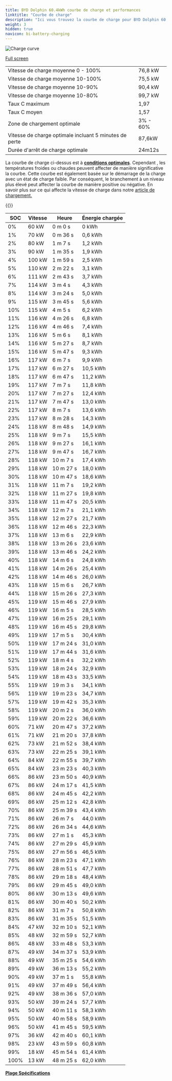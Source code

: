 ```yaml
---
title: BYD Dolphin 60.4kWh courbe de charge et performances
linktitle: "Courbe de charge"
description: "Ici vous trouvez la courbe de charge pour BYD Dolphin 60.4kWh."
weight: 3
hidden: true
navicon: bi-battery-charging
---
```

<!-- markdownlint-disable MD033 -->
<img src="/images/models/byd/dolphin/dolphin_60.4kwh/chargingcurve.svg" alt="Charge curve" class="img-fluid">

[Full screen](/images/models/byd/dolphin/dolphin_60.4kwh/chargingcurve.svg)


<table class="table table-striped border">
<tbody>
<tr>
<td>Vitesse de charge moyenne 0 - 100%</td><td>76,8 kW</td>
</tr>
<tr>
<td>Vitesse de charge moyenne 10-100%</td><td>75,5 kW</td>
</tr>
<tr>
<td>Vitesse de charge moyenne 10-90%</td><td>90,4 kW</td>
</tr>
<tr>
<td>Vitesse de charge moyenne 10-80%</td><td>99,7 kW</td>
</tr>
<tr>
<td>Taux C maximum</td><td>1,97</td>
</tr>
<tr>
<td>Taux C moyen</td><td>1,57</td>
</tr>
<tr>
<td>Zone de chargement optimale</td><td>3% - 60%</td>
</tr>
<tr>
<td>Vitesse de charge optimale incluant 5 minutes de perte</td><td>87,6kW</td>
</tr>
<tr>
<td>Durée d'arrêt de charge optimale</td><td>24m12s</td>
</tr>
</tbody>
</table>


La courbe de charge ci-dessus est à **[conditions optimales](../../../../../technology/battery/charging/#temperature)**. Cependant , les températures froides ou chaudes peuvent affecter de manière significative la courbe. Cette courbe est également basée sur le démarrage de la charge avec un état de charge faible. Par conséquent, le branchement à un niveau plus élevé peut affecter la courbe de manière positive ou négative. En savoir plus sur ce qui affecte la vitesse de charge dans notre [article de chargement.](../../../../../technology/battery/charging/)


{{<evkxdisplayaddarticle />}}
<table class="table table-striped border">
<thead>
<tr><th>SOC</th><th>Vitesse</th><th>Heure</th><th>Énergie chargée</th></tr>
</thead>
<tbody>
<tr>
<td>0%</td><td>60 kW</td><td> 0 m 0 s </td><td>0 kWh </td>
</tr>
<tr>
<td>1%</td><td>70 kW</td><td> 0 m 36 s </td><td>0,6 kWh </td>
</tr>
<tr>
<td>2%</td><td>80 kW</td><td> 1 m 7 s </td><td>1,2 kWh </td>
</tr>
<tr>
<td>3%</td><td>90 kW</td><td> 1 m 35 s </td><td>1,9 kWh </td>
</tr>
<tr>
<td>4%</td><td>100 kW</td><td> 1 m 59 s </td><td>2,5 kWh </td>
</tr>
<tr>
<td>5%</td><td>110 kW</td><td> 2 m 22 s </td><td>3,1 kWh </td>
</tr>
<tr>
<td>6%</td><td>111 kW</td><td> 2 m 43 s </td><td>3,7 kWh </td>
</tr>
<tr>
<td>7%</td><td>114 kW</td><td> 3 m 4 s </td><td>4,3 kWh </td>
</tr>
<tr>
<td>8%</td><td>114 kW</td><td> 3 m 24 s </td><td>5,0 kWh </td>
</tr>
<tr>
<td>9%</td><td>115 kW</td><td> 3 m 45 s </td><td>5,6 kWh </td>
</tr>
<tr>
<td>10%</td><td>115 kW</td><td> 4 m 5 s </td><td>6,2 kWh </td>
</tr>
<tr>
<td>11%</td><td>116 kW</td><td> 4 m 26 s </td><td>6,8 kWh </td>
</tr>
<tr>
<td>12%</td><td>116 kW</td><td> 4 m 46 s </td><td>7,4 kWh </td>
</tr>
<tr>
<td>13%</td><td>116 kW</td><td> 5 m 6 s </td><td>8,1 kWh </td>
</tr>
<tr>
<td>14%</td><td>116 kW</td><td> 5 m 27 s </td><td>8,7 kWh </td>
</tr>
<tr>
<td>15%</td><td>116 kW</td><td> 5 m 47 s </td><td>9,3 kWh </td>
</tr>
<tr>
<td>16%</td><td>117 kW</td><td> 6 m 7 s </td><td>9,9 kWh </td>
</tr>
<tr>
<td>17%</td><td>117 kW</td><td> 6 m 27 s </td><td>10,5 kWh </td>
</tr>
<tr>
<td>18%</td><td>117 kW</td><td> 6 m 47 s </td><td>11,2 kWh </td>
</tr>
<tr>
<td>19%</td><td>117 kW</td><td> 7 m 7 s </td><td>11,8 kWh </td>
</tr>
<tr>
<td>20%</td><td>117 kW</td><td> 7 m 27 s </td><td>12,4 kWh </td>
</tr>
<tr>
<td>21%</td><td>117 kW</td><td> 7 m 47 s </td><td>13,0 kWh </td>
</tr>
<tr>
<td>22%</td><td>117 kW</td><td> 8 m 7 s </td><td>13,6 kWh </td>
</tr>
<tr>
<td>23%</td><td>117 kW</td><td> 8 m 28 s </td><td>14,3 kWh </td>
</tr>
<tr>
<td>24%</td><td>118 kW</td><td> 8 m 48 s </td><td>14,9 kWh </td>
</tr>
<tr>
<td>25%</td><td>118 kW</td><td> 9 m 7 s </td><td>15,5 kWh </td>
</tr>
<tr>
<td>26%</td><td>118 kW</td><td> 9 m 27 s </td><td>16,1 kWh </td>
</tr>
<tr>
<td>27%</td><td>118 kW</td><td> 9 m 47 s </td><td>16,7 kWh </td>
</tr>
<tr>
<td>28%</td><td>118 kW</td><td> 10 m 7 s </td><td>17,4 kWh </td>
</tr>
<tr>
<td>29%</td><td>118 kW</td><td> 10 m 27 s </td><td>18,0 kWh </td>
</tr>
<tr>
<td>30%</td><td>118 kW</td><td> 10 m 47 s </td><td>18,6 kWh </td>
</tr>
<tr>
<td>31%</td><td>118 kW</td><td> 11 m 7 s </td><td>19,2 kWh </td>
</tr>
<tr>
<td>32%</td><td>118 kW</td><td> 11 m 27 s </td><td>19,8 kWh </td>
</tr>
<tr>
<td>33%</td><td>118 kW</td><td> 11 m 47 s </td><td>20,5 kWh </td>
</tr>
<tr>
<td>34%</td><td>118 kW</td><td> 12 m 7 s </td><td>21,1 kWh </td>
</tr>
<tr>
<td>35%</td><td>118 kW</td><td> 12 m 27 s </td><td>21,7 kWh </td>
</tr>
<tr>
<td>36%</td><td>118 kW</td><td> 12 m 46 s </td><td>22,3 kWh </td>
</tr>
<tr>
<td>37%</td><td>118 kW</td><td> 13 m 6 s </td><td>22,9 kWh </td>
</tr>
<tr>
<td>38%</td><td>118 kW</td><td> 13 m 26 s </td><td>23,6 kWh </td>
</tr>
<tr>
<td>39%</td><td>118 kW</td><td> 13 m 46 s </td><td>24,2 kWh </td>
</tr>
<tr>
<td>40%</td><td>118 kW</td><td> 14 m 6 s </td><td>24,8 kWh </td>
</tr>
<tr>
<td>41%</td><td>118 kW</td><td> 14 m 26 s </td><td>25,4 kWh </td>
</tr>
<tr>
<td>42%</td><td>118 kW</td><td> 14 m 46 s </td><td>26,0 kWh </td>
</tr>
<tr>
<td>43%</td><td>118 kW</td><td> 15 m 6 s </td><td>26,7 kWh </td>
</tr>
<tr>
<td>44%</td><td>118 kW</td><td> 15 m 26 s </td><td>27,3 kWh </td>
</tr>
<tr>
<td>45%</td><td>119 kW</td><td> 15 m 46 s </td><td>27,9 kWh </td>
</tr>
<tr>
<td>46%</td><td>119 kW</td><td> 16 m 5 s </td><td>28,5 kWh </td>
</tr>
<tr>
<td>47%</td><td>119 kW</td><td> 16 m 25 s </td><td>29,1 kWh </td>
</tr>
<tr>
<td>48%</td><td>119 kW</td><td> 16 m 45 s </td><td>29,8 kWh </td>
</tr>
<tr>
<td>49%</td><td>119 kW</td><td> 17 m 5 s </td><td>30,4 kWh </td>
</tr>
<tr>
<td>50%</td><td>119 kW</td><td> 17 m 24 s </td><td>31,0 kWh </td>
</tr>
<tr>
<td>51%</td><td>119 kW</td><td> 17 m 44 s </td><td>31,6 kWh </td>
</tr>
<tr>
<td>52%</td><td>119 kW</td><td> 18 m 4 s </td><td>32,2 kWh </td>
</tr>
<tr>
<td>53%</td><td>119 kW</td><td> 18 m 24 s </td><td>32,9 kWh </td>
</tr>
<tr>
<td>54%</td><td>119 kW</td><td> 18 m 43 s </td><td>33,5 kWh </td>
</tr>
<tr>
<td>55%</td><td>119 kW</td><td> 19 m 3 s </td><td>34,1 kWh </td>
</tr>
<tr>
<td>56%</td><td>119 kW</td><td> 19 m 23 s </td><td>34,7 kWh </td>
</tr>
<tr>
<td>57%</td><td>119 kW</td><td> 19 m 42 s </td><td>35,3 kWh </td>
</tr>
<tr>
<td>58%</td><td>119 kW</td><td> 20 m 2 s </td><td>36,0 kWh </td>
</tr>
<tr>
<td>59%</td><td>119 kW</td><td> 20 m 22 s </td><td>36,6 kWh </td>
</tr>
<tr>
<td>60%</td><td>71 kW</td><td> 20 m 47 s </td><td>37,2 kWh </td>
</tr>
<tr>
<td>61%</td><td>71 kW</td><td> 21 m 20 s </td><td>37,8 kWh </td>
</tr>
<tr>
<td>62%</td><td>73 kW</td><td> 21 m 52 s </td><td>38,4 kWh </td>
</tr>
<tr>
<td>63%</td><td>73 kW</td><td> 22 m 25 s </td><td>39,1 kWh </td>
</tr>
<tr>
<td>64%</td><td>84 kW</td><td> 22 m 55 s </td><td>39,7 kWh </td>
</tr>
<tr>
<td>65%</td><td>84 kW</td><td> 23 m 23 s </td><td>40,3 kWh </td>
</tr>
<tr>
<td>66%</td><td>86 kW</td><td> 23 m 50 s </td><td>40,9 kWh </td>
</tr>
<tr>
<td>67%</td><td>86 kW</td><td> 24 m 17 s </td><td>41,5 kWh </td>
</tr>
<tr>
<td>68%</td><td>86 kW</td><td> 24 m 45 s </td><td>42,2 kWh </td>
</tr>
<tr>
<td>69%</td><td>86 kW</td><td> 25 m 12 s </td><td>42,8 kWh </td>
</tr>
<tr>
<td>70%</td><td>86 kW</td><td> 25 m 39 s </td><td>43,4 kWh </td>
</tr>
<tr>
<td>71%</td><td>86 kW</td><td> 26 m 7 s </td><td>44,0 kWh </td>
</tr>
<tr>
<td>72%</td><td>86 kW</td><td> 26 m 34 s </td><td>44,6 kWh </td>
</tr>
<tr>
<td>73%</td><td>86 kW</td><td> 27 m 1 s </td><td>45,3 kWh </td>
</tr>
<tr>
<td>74%</td><td>86 kW</td><td> 27 m 29 s </td><td>45,9 kWh </td>
</tr>
<tr>
<td>75%</td><td>86 kW</td><td> 27 m 56 s </td><td>46,5 kWh </td>
</tr>
<tr>
<td>76%</td><td>86 kW</td><td> 28 m 23 s </td><td>47,1 kWh </td>
</tr>
<tr>
<td>77%</td><td>86 kW</td><td> 28 m 51 s </td><td>47,7 kWh </td>
</tr>
<tr>
<td>78%</td><td>86 kW</td><td> 29 m 18 s </td><td>48,4 kWh </td>
</tr>
<tr>
<td>79%</td><td>86 kW</td><td> 29 m 45 s </td><td>49,0 kWh </td>
</tr>
<tr>
<td>80%</td><td>86 kW</td><td> 30 m 13 s </td><td>49,6 kWh </td>
</tr>
<tr>
<td>81%</td><td>86 kW</td><td> 30 m 40 s </td><td>50,2 kWh </td>
</tr>
<tr>
<td>82%</td><td>86 kW</td><td> 31 m 7 s </td><td>50,8 kWh </td>
</tr>
<tr>
<td>83%</td><td>86 kW</td><td> 31 m 35 s </td><td>51,5 kWh </td>
</tr>
<tr>
<td>84%</td><td>47 kW</td><td> 32 m 10 s </td><td>52,1 kWh </td>
</tr>
<tr>
<td>85%</td><td>48 kW</td><td> 32 m 59 s </td><td>52,7 kWh </td>
</tr>
<tr>
<td>86%</td><td>48 kW</td><td> 33 m 48 s </td><td>53,3 kWh </td>
</tr>
<tr>
<td>87%</td><td>49 kW</td><td> 34 m 37 s </td><td>53,9 kWh </td>
</tr>
<tr>
<td>88%</td><td>49 kW</td><td> 35 m 25 s </td><td>54,6 kWh </td>
</tr>
<tr>
<td>89%</td><td>49 kW</td><td> 36 m 13 s </td><td>55,2 kWh </td>
</tr>
<tr>
<td>90%</td><td>49 kW</td><td> 37 m 1 s </td><td>55,8 kWh </td>
</tr>
<tr>
<td>91%</td><td>49 kW</td><td> 37 m 49 s </td><td>56,4 kWh </td>
</tr>
<tr>
<td>92%</td><td>49 kW</td><td> 38 m 36 s </td><td>57,0 kWh </td>
</tr>
<tr>
<td>93%</td><td>50 kW</td><td> 39 m 24 s </td><td>57,7 kWh </td>
</tr>
<tr>
<td>94%</td><td>50 kW</td><td> 40 m 11 s </td><td>58,3 kWh </td>
</tr>
<tr>
<td>95%</td><td>50 kW</td><td> 40 m 58 s </td><td>58,9 kWh </td>
</tr>
<tr>
<td>96%</td><td>50 kW</td><td> 41 m 45 s </td><td>59,5 kWh </td>
</tr>
<tr>
<td>97%</td><td>36 kW</td><td> 42 m 40 s </td><td>60,1 kWh </td>
</tr>
<tr>
<td>98%</td><td>23 kW</td><td> 43 m 59 s </td><td>60,8 kWh </td>
</tr>
<tr>
<td>99%</td><td>18 kW</td><td> 45 m 54 s </td><td>61,4 kWh </td>
</tr>
<tr>
<td>100%</td><td>13 kW</td><td> 48 m 25 s </td><td>62,0 kWh </td>
</tr>
</tbody>
</table>

<div class="mt-3 mb-3">
<a href="../rangeandconsumption/" class="text-decoration-none text-black">
<strong><i class="bi-arrow-left"></i> Plage </strong>
</a>
<a href="../specifications/" class="text-decoration-none text-black float-end">
<strong>Spécifications <i class="bi-arrow-right"></i></strong>
</a>
</div>
